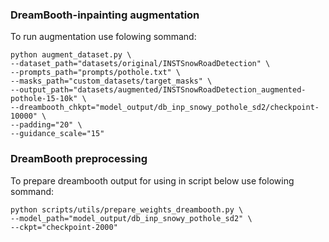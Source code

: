 ### DreamBooth-inpainting augmentation
To run augmentation use folowing sommand:
```
python augment_dataset.py \
--dataset_path="datasets/original/INSTSnowRoadDetection" \
--prompts_path="prompts/pothole.txt" \
--masks_path="custom_datasets/target_masks" \
--output_path="datasets/augmented/INSTSnowRoadDetection_augmented-pothole-15-10k" \
--dreambooth_chkpt="model_output/db_inp_snowy_pothole_sd2/checkpoint-10000" \
--padding="20" \
--guidance_scale="15"
```

### DreamBooth preprocessing
To prepare dreambooth output for using in script below use folowing sommand:
```
python scripts/utils/prepare_weights_dreambooth.py \
--model_path="model_output/db_inp_snowy_pothole_sd2" \
--ckpt="checkpoint-2000" 
```